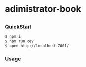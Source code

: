 # adimistrator-book

## 

### QuickStart

```bash
$ npm i
$ npm run dev
$ open http://localhost:7001/
```

### Usage


